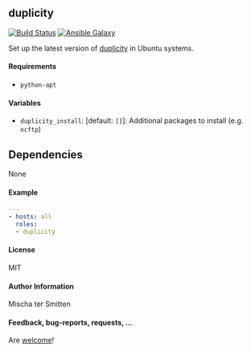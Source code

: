 ## duplicity

[![Build Status](https://travis-ci.org/Oefenweb/ansible-duplicity.svg?branch=master)](https://travis-ci.org/Oefenweb/ansible-duplicity) [![Ansible Galaxy](http://img.shields.io/badge/ansible--galaxy-duplicity-blue.svg)](https://galaxy.ansible.com/list#/roles/3584)

Set up the latest version of [duplicity](http://duplicity.nongnu.org/) in Ubuntu systems.

#### Requirements

* `python-apt`

#### Variables

* `duplicity_install`: [default: `[]`]: Additional packages to install (e.g. `ncftp`)

## Dependencies

None

#### Example

```yaml
---
- hosts: all
  roles:
  - duplicity
```

#### License

MIT

#### Author Information

Mischa ter Smitten

#### Feedback, bug-reports, requests, ...

Are [welcome](https://github.com/Oefenweb/ansible-duplicity/issues)!
